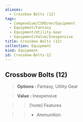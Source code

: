 ```yaml
---
aliases:
  - Crossbow Bolts (12)
tags:
  - Compendium/CSRD/en/Equipment
  - Equipment/Fantasy
  - Equipment/Utility-Gear
  - Equipment/Value/Inexpensive
title: Crossbow Bolts (12)
collection: Equipment
kind: Equipment
id: Crossbow-Bolts-12
---
```

## Crossbow Bolts (12)    
    
>    
> **Options :** Fantasy, Utility Gear    
> **Value :** Inexpensive    
>>[!note] Features    
>> - Ammunition
